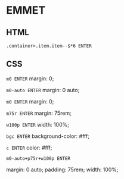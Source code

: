 # EMMET

## HTML
`.container>.item.item--$*6 ENTER`

<div class="container">
  <div class="item item--1"></div>
  <div class="item item--2"></div>
  <div class="item item--3"></div>
  <div class="item item--4"></div>
  <div class="item item--5"></div>
  <div class="item item--6"></div>
</div>

## CSS

`m0 ENTER`
margin: 0;

`m0-auto ENTER`
margin: 0 auto;

`m0 ENTER`
margin: 0;

`m75r ENTER`
margin: 75rem;

`w100p ENTER`
width: 100%;

`bgc ENTER`
background-color: #fff;

`c ENTER`
color: #fff;

`m0-auto+p75r+w100p ENTER`

margin: 0 auto;
padding: 75rem;
width: 100%;


